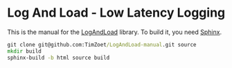 # Log And Load - Low Latency Logging

This is the manual for the [LogAndLoad](https://github.com/TimZoet/LogAndLoad) library. To build it, you need [Sphinx](https://www.sphinx-doc.org).

```cmd
git clone git@github.com:TimZoet/LogAndLoad-manual.git source
mkdir build
sphinx-build -b html source build
```
